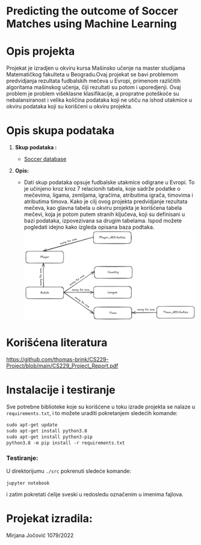 # Predicting the outcome of Soccer Matches using Machine Learning

# Opis projekta

Projekat je izradjen u okviru kursa Mašinsko učenje na master studijama Matematičkog fakulteta u Beogradu.Ovaj projekat se bavi problemom predvidjanja rezultata fudbalskih mečeva u Evropi, primenom različitih algoritama mašinskog učenja, čiji rezultati su potom i uporedjenji. Ovaj problem je problem višeklasne klasifikacije, a propratne poteškoće su nebalansiranost i velika količina podataka koji ne utiču na ishod utakmice u okviru podataka koji su korišćeni u okviru projekta.

# Opis skupa podataka

1. **Skup podataka :** 
   - [Soccer database](https://www.kaggle.com/datasets/hugomathien/soccer)

2. **Opis:**
   - Dati skup podataka opsuje fudbalske utakmice odigrane u Evropi. To je učinjeno kroz kroz 7 relacionih tabela, koje sadrže podatke o mečevima, ligama, zemljama, igračima, atributima igrača, timovima i atributima timova. Kako je cilj ovog projekta predvidjanje rezultata mečeva, kao glavna tabela u okviru projekta je korišćena tabela mečevi, koja je potom putem stranih ključeva, koji su definisani u bazi podataka, izpovezivana sa drugim tabelama. Ispod možete pogledati idejno kako izgleda opisana baza podtaka.
     ![image info](tables_diagram.png)

# Korišćena literatura
https://github.com/thomas-brink/CS229-Project/blob/main/CS229_Project_Report.pdf

# Instalacije i testiranje
Sve potrebne biblioteke koje su korišćene u toku izrade projekta se nalaze u `requirements.txt`, i to možete uraditi pokretanjem sledećih komande:

```
sudo apt-get update
sudo apt-get install python3.8
sudo apt-get install python3-pip
python3.8 -m pip install -r requirements.txt
```
### Testiranje:

U direktorijumu `./src` pokrenuti sledeće komande:

```jupyter notebook```

i zatim pokretati ćelije sveski u redosledu označenim u imenima fajlova.

# Projekat izradila:
Mirjana Jočović 1079/2022
